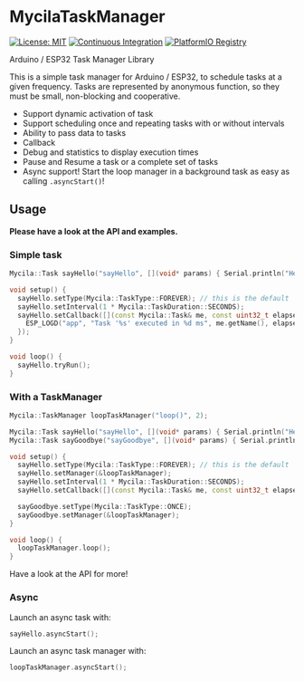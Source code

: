 # MycilaTaskManager

[![License: MIT](https://img.shields.io/badge/License-MIT-yellow.svg)](https://opensource.org/licenses/MIT)
[![Continuous Integration](https://github.com/mathieucarbou/MycilaTaskManager/actions/workflows/ci.yml/badge.svg)](https://github.com/mathieucarbou/MycilaTaskManager/actions/workflows/ci.yml)
[![PlatformIO Registry](https://badges.registry.platformio.org/packages/mathieucarbou/library/MycilaTaskManager.svg)](https://registry.platformio.org/libraries/mathieucarbou/MycilaTaskManager)

Arduino / ESP32 Task Manager Library

This is a simple task manager for Arduino / ESP32, to schedule tasks at a given frequency.
Tasks are represented by anonymous function, so they must be small, non-blocking and cooperative.

- Support dynamic activation of task
- Support scheduling once and repeating tasks with or without intervals
- Ability to pass data to tasks
- Callback
- Debug and statistics to display execution times
- Pause and Resume a task or a complete set of tasks
- Async support! Start the loop manager in a background task as easy as calling `.asyncStart()`!

## Usage

**Please have a look at the API and examples.**

### Simple task

```c++
Mycila::Task sayHello("sayHello", [](void* params) { Serial.println("Hello"); });

void setup() {
  sayHello.setType(Mycila::TaskType::FOREVER); // this is the default
  sayHello.setInterval(1 * Mycila::TaskDuration::SECONDS);
  sayHello.setCallback([](const Mycila::Task& me, const uint32_t elapsed) {
    ESP_LOGD("app", "Task '%s' executed in %d ms", me.getName(), elapsed / Mycila::TaskDuration::MILLISECONDS);
  });
}

void loop() {
  sayHello.tryRun();
}
```

### With a TaskManager

```c++
Mycila::TaskManager loopTaskManager("loop()", 2);

Mycila::Task sayHello("sayHello", [](void* params) { Serial.println("Hello"); });
Mycila::Task sayGoodbye("sayGoodbye", [](void* params) { Serial.println("Hello"); });

void setup() {
  sayHello.setType(Mycila::TaskType::FOREVER); // this is the default
  sayHello.setManager(&loopTaskManager);
  sayHello.setInterval(1 * Mycila::TaskDuration::SECONDS);
  sayHello.setCallback([](const Mycila::Task& me, const uint32_t elapsed) { sayGoodbye.resume(); });

  sayGoodbye.setType(Mycila::TaskType::ONCE);
  sayGoodbye.setManager(&loopTaskManager);
}

void loop() {
  loopTaskManager.loop();
}
```

Have a look at the API for more!

### Async

Launch an async task with:

```c++
sayHello.asyncStart();
```

Launch an async task manager with:

```c++
loopTaskManager.asyncStart();
```
